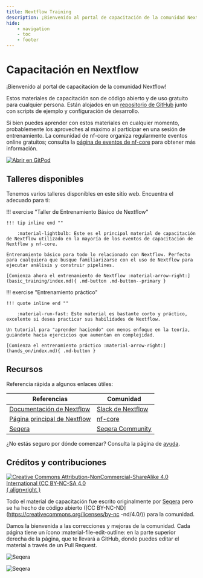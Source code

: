 ```yaml
---
title: Nextflow Training
description: ¡Bienvenido al portal de capacitación de la comunidad Nextflow!
hide:
    - navigation
    - toc
    - footer
---
```


# Capacitación en Nextflow

¡Bienvenido al portal de capacitación de la comunidad Nextflow!

Estos materiales de capacitación son de código abierto y de uso gratuito para cualquier persona.
Están alojados en un [repositorio de GitHub](https://github.com/nextflow-io/training) junto con scripts de ejemplo y configuración de desarrollo.

Si bien puedes aprender con estos materiales en cualquier momento, probablemente los aproveches al máximo al participar en una sesión de entrenamiento.
La comunidad de nf-core organiza regularmente eventos online gratuitos; consulta la [página de eventos de nf-core](https://nf-co.re/events) para obtener más información.

[![Abrir en GitPod](https://img.shields.io/badge/Gitpod-%20Abrir%20en%20Gitpod-908a85?logo=gitpod)](https://gitpod.io/#https://github.com/nextflow-io/training)

## Talleres disponibles

Tenemos varios talleres disponibles en este sitio web.
Encuentra el adecuado para ti:

!!! exercise "Taller de Entrenamiento Básico de Nextflow"

    !!! tip inline end ""

        :material-lightbulb: Este es el principal material de capacitación de Nextflow utilizado en la mayoría de los eventos de capacitación de Nextflow y nf-core.

    Entrenamiento básico para todo lo relacionado con Nextflow. Perfecto para cualquiera que busque familiarizarse con el uso de Nextflow para ejecutar análisis y construir pipelines.

    [Comienza ahora el entrenamiento de Nextflow :material-arrow-right:](basic_training/index.md){ .md-button .md-button--primary }

!!! exercise "Entrenamiento práctico"

    !!! quote inline end ""

        :material-run-fast: Este material es bastante corto y práctico, excelente si desea practicar sus habilidades de Nextflow.

    Un tutorial para "aprender haciendo" con menos enfoque en la teoría, guiándote hacia ejercicios que aumentan en complejidad.

    [Comienza el entrenamiento práctico :material-arrow-right:](hands_on/index.md){ .md-button }

## Recursos

Referencia rápida a algunos enlaces útiles:

| Referencias                                                             | Comunidad                                                      |
| ----------------------------------------------------------------------- | -------------------------------------------------------------- |
| [Documentación de Nextflow](https://nextflow.io/docs/latest/index.html) | [Slack de Nextflow](https://www.nextflow.io/slack-invite.html) |
| [Página principal de Nextflow](https://nextflow.io/)                    | [nf-core](https://nf-co.re/)                                   |
| [Seqera](https://seqera.io/)                                            | [Seqera Community](https://community.seqera.io)                |

¿No estás seguro por dónde comenzar? Consulta la página de [ayuda](help.md).

## Créditos y contribuciones

[![Creative Commons Attribution-NonCommercial-ShareAlike 4.0 International (CC BY-NC-SA 4.0](assets/img/cc_by-nc-nd.svg){ align=right }](https://creativecommons.org/licenses/by-nc-nd/4.0/)

Todo el material de capacitación fue escrito originalmente por [Seqera](https://seqera.io) pero se ha hecho de código abierto ([CC BY-NC-ND](https://creativecommons.org/licenses/by-nc -nd/4.0/)) para la comunidad.

Damos la bienvenida a las correcciones y mejoras de la comunidad.
Cada página tiene un ícono :material-file-edit-outline: en la parte superior derecha de la página, que te llevará a GitHub, donde puedes editar el material a través de un Pull Request.

<div markdown class="homepage_logos">

![Seqera](assets/img/seqera_logo.png#only-light)

![Seqera](assets/img/seqera_logo_dark.png#only-dark)

</div>
